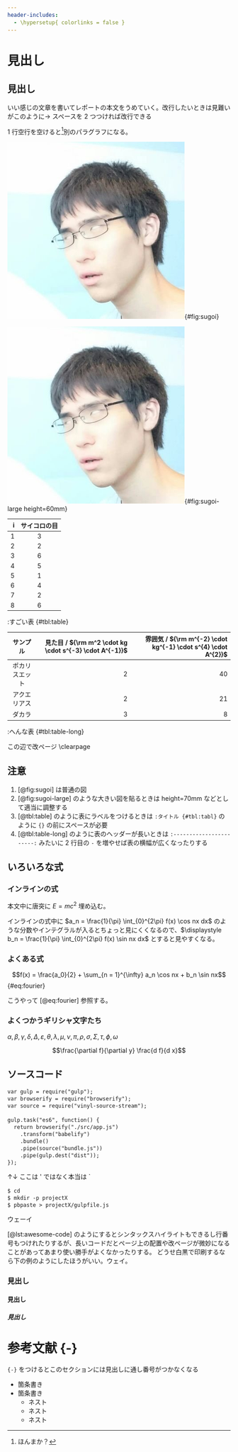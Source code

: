 ```yaml
---
header-includes:
  - \hypersetup{ colorlinks = false }
---
```


# 見出し

## 見出し

いい感じの文章を書いてレポートの本文をうめていく。改行したいときは見難いがこのように→
スペースを 2 つつければ改行できる

1 行空行を空けると[^1]別のパラグラフになる。

![すごい図[^fig]](sample.png){#fig:sugoi}

![この図はちょっと大きいから調整する](sample.png){#fig:sugoi-large height=60mm}

[^1]:ほんまか？
[^fig]:やばw

| i | サイコロの目 |
|------:|:------:|
| 1 | 3 |
| 2 | 2 |
| 3 | 6 |
| 4 | 5 |
| 5 | 1 |
| 6 | 4 |
| 7 | 2 |
| 8 | 6 |

:すごい表 {#tbl:table}

| サンプル | 見た目 / ${\rm m^2 \cdot kg \cdot s^{-3} \cdot A^{-1}}$ | 雰囲気 / ${\rm m^{-2} \cdot kg^{-1} \cdot s^{4} \cdot A^{2}}$ |
|:---------:|----------------------:|----------------------:|
| ポカリスエット | 2 | 40 |
| アクエリアス | 2 | 21 |
| ダカラ | 3 | 8 |

:へんな表 {#tbl:table-long}

この辺で改ページ
\clearpage

## 注意

1. [@fig:sugoi] は普通の図
1. [@fig:sugoi-large] のような大きい図を貼るときは height=70mm などとして適当に調整する
1. [@tbl:table] のように表にラベルをつけるときは `:タイトル {#tbl:tabl}` のように `{}` の前にスペースが必要
1. [@tbl:table-long] のように表のヘッダーが長いときは `:-----------------------:` みたいに 2 行目の `-` を増やせば表の横幅が広くなったりする

## いろいろな式

### インラインの式

本文中に唐突に $E = mc^2$ 埋め込む。

インラインの式中に $a_n = \frac{1}{\pi} \int_{0}^{2\pi} f(x) \cos nx dx$ のような分数やインテグラルが入るとちょっと見にくくなるので、$\displaystyle b_n = \frac{1}{\pi} \int_{0}^{2\pi} f(x) \sin nx dx$ とすると見やすくなる。


### よくある式

$$f(x) = \frac{a_0}{2} + \sum_{n = 1}^{\infty} a_n \cos nx + b_n \sin nx$${#eq:fourier}

こうやって [@eq:fourier] 参照する。

### よくつかうギリシャ文字たち

$\alpha, \beta, \gamma, \delta, \Delta, \varepsilon, \theta, \lambda, \mu, \nu, \pi, \rho, \sigma, \Sigma, \tau, \phi, \omega$

$$\frac{\partial f}{\partial y} \frac{d f}{d x}$$

## ソースコード

```{#lst:awesome-code .ruby .numberLines startFrom="1"}
var gulp = require("gulp");
var browserify = require("browserify");
var source = require("vinyl-source-stream");

gulp.task("es6", function() {
  return browserify("./src/app.js")
    .transform("babelify")
    .bundle()
    .pipe(source("bundle.js"))
    .pipe(gulp.dest("dist"));
});
```

↑↓ ここは ' ではなく本当は `

```
$ cd
$ mkdir -p projectX
$ pbpaste > projectX/gulpfile.js
```

ウェーイ

[@lst:awesome-code] のようにするとシンタックスハイライトもできるし行番号もつけれたりするが、長いコードだとページ上の配置や改ページが微妙になることがあってあまり使い勝手がよくなかったりする。
どうせ白黒で印刷するなら下の例のようにしたほうがいい。ウェイ。

### 見出し
#### 見出し
##### 見出し

# 参考文献 {-}
`{-}` をつけるとこのセクションには見出しに通し番号がつかなくなる

- 箇条書き
- 箇条書き
    - ネスト
    - ネスト
    - ネスト
